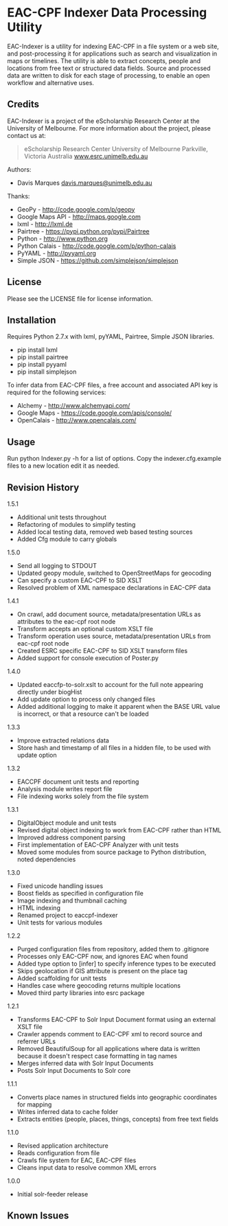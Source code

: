 EAC-CPF Indexer Data Processing Utility
=======================================

EAC-Indexer is a utility for indexing EAC-CPF in a file system or a web site,
and post-processing it for applications such as search and visualization in
maps or timelines. The utility is able to extract concepts, people and
locations from free text or structured data fields. Source and processed data
are written to disk for each stage of processing, to enable an open workflow
and alternative uses.


Credits
-------

EAC-Indexer is a project of the eScholarship Research Center at the University 
of Melbourne. For more information about the project, please contact us at:

 > eScholarship Research Center
 > University of Melbourne
 > Parkville, Victoria
 > Australia
 > www.esrc.unimelb.edu.au

Authors:

 * Davis Marques <davis.marques@unimelb.edu.au>

Thanks:

 * GeoPy - http://code.google.com/p/geopy
 * Google Maps API - http://maps.google.com
 * lxml - http://lxml.de
 * Pairtree - https://pypi.python.org/pypi/Pairtree
 * Python - http://www.python.org
 * Python Calais - http://code.google.com/p/python-calais
 * PyYAML - http://pyyaml.org
 * Simple JSON - https://github.com/simplejson/simplejson


License
-------

Please see the LICENSE file for license information.


Installation
------------

Requires Python 2.7.x with lxml, pyYAML, Pairtree, Simple JSON libraries.

 * pip install lxml
 * pip install pairtree
 * pip install pyyaml
 * pip install simplejson

To infer data from EAC-CPF files, a free account and associated API key is 
required for the following services:

 * Alchemy - http://www.alchemyapi.com/
 * Google Maps - https://code.google.com/apis/console/
 * OpenCalais - http://www.opencalais.com/


Usage
-----

Run python Indexer.py -h for a list of options. Copy the indexer.cfg.example
files to a new location edit it as needed.


Revision History
----------------

1.5.1

 * Additional unit tests throughout
 * Refactoring of modules to simplify testing
 * Added local testing data, removed web based testing sources
 * Added Cfg module to carry globals

1.5.0

 * Send all logging to STDOUT
 * Updated geopy module, switched to OpenStreetMaps for geocoding
 * Can specify a custom EAC-CPF to SID XSLT
 * Resolved problem of XML namespace declarations in EAC-CPF data

1.4.1

* On crawl, add document source, metadata/presentation URLs as attributes to
  the eac-cpf root node
* Transform accepts an optional custom XSLT file
* Transform operation uses source, metadata/presentation URLs from eac-cpf
  root node
* Created ESRC specific EAC-CPF to SID XSLT transform files
* Added support for console execution of Poster.py

1.4.0

 * Updated eaccfp-to-solr.xslt to account for the full note appearing
   directly under biogHist
 * Add update option to process only changed files
 * Added additional logging to make it apparent when the BASE URL value is
   incorrect, or that a resource can't be loaded

1.3.3

 * Improve extracted relations data
 * Store hash and timestamp of all files in a hidden file, to be used with
   update option

1.3.2

 * EACCPF document unit tests and reporting
 * Analysis module writes report file
 * File indexing works solely from the file system

1.3.1

 * DigitalObject module and unit tests
 * Revised digital object indexing to work from EAC-CPF rather than HTML
 * Improved address component parsing 
 * First implementation of EAC-CPF Analyzer with unit tests
 * Moved some modules from source package to Python distribution, noted
   dependencies

1.3.0

 * Fixed unicode handling issues
 * Boost fields as specified in configuration file
 * Image indexing and thumbnail caching
 * HTML indexing
 * Renamed project to eaccpf-indexer
 * Unit tests for various modules

1.2.2

 * Purged configuration files from repository, added them to .gitignore 
 * Processes only EAC-CPF now, and ignores EAC when found
 * Added type option to [infer] to specify inference types to be executed
 * Skips geolocation if GIS attribute is present on the place tag
 * Added scaffolding for unit tests
 * Handles case where geocoding returns multiple locations
 * Moved third party libraries into esrc package

1.2.1

 * Transforms EAC-CPF to Solr Input Document format using an external XSLT file
 * Crawler appends comment to EAC-CPF xml to record source and referrer URLs
 * Removed BeautifulSoup for all applications where data is written because it
   doesn't respect case formatting in tag names
 * Merges inferred data with Solr Input Documents
 * Posts Solr Input Documents to Solr core

1.1.1

 * Converts place names in structured fields into geographic coordinates for
   mapping
 * Writes inferred data to cache folder
 * Extracts entities (people, places, things, concepts) from free text fields

1.1.0

 * Revised application architecture
 * Reads configuration from file
 * Crawls file system for EAC, EAC-CPF files
 * Cleans input data to resolve common XML errors

1.0.0

 * Initial solr-feeder release


Known Issues
------------

